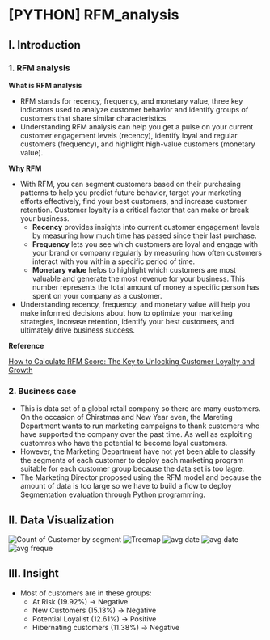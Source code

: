 # [PYTHON] RFM_analysis
## I. Introduction
### 1. RFM analysis

**What is RFM analysis**

- RFM stands for recency, frequency, and monetary value, three key indicators used to analyze customer behavior and identify groups of customers that share similar characteristics.
- Understanding RFM analysis can help you get a pulse on your current customer engagement levels (recency), identify loyal and regular customers (frequency), and highlight high-value customers (monetary value). 

**Why RFM**

- With RFM, you can segment customers based on their purchasing patterns to help you predict future behavior, target your marketing efforts effectively, find your best customers, and increase customer retention. Customer loyalty is a critical factor that can make or break your business.
  - **Recency** provides insights into current customer engagement levels by measuring how much time has passed since their last purchase.
  - **Frequency** lets you see which customers are loyal and engage with your brand or company regularly by measuring how often customers interact with you within a specific period of time.
  - **Monetary value** helps to highlight which customers are most valuable and generate the most revenue for your business. This number represents the total amount of money a specific person has spent on your company as a customer.
- Understanding recency, frequency, and monetary value will help you make informed decisions about how to optimize your marketing strategies, increase retention, identify your best customers, and ultimately drive business success.

**Reference**

[How to Calculate RFM Score: The Key to Unlocking Customer Loyalty and Growth](https://patchretention.com/blog/how-to-calculate-rfm-score)

### 2. Business case

- This is data set of a global retail company so there are many customers. On the occasion of Chirstmas and New Year even, the Mareting Department wants to run marketing campaigns to thank customers who have supported the company over the past time. As well as exploiting customres who have the potential to become loyal customers.
- However, the Marketing Department have not yet been able to classify the segments of each customer to deploy each marketing program suitable for each customer group because the data set is too lagre.
- The Marketing Director proposed using the RFM model and because the amount of data is too large so we have to build a flow to deploy Segmentation evaluation through Python programming.

## II. Data Visualization 
![Count of Customer by segment](https://github.com/Anpuer/RFM_analysis/assets/144112015/00e6b8b6-8ff2-4b9e-a639-8f7f10f59f93)
![Treemap](https://github.com/Anpuer/RFM_analysis/assets/144112015/70c9e033-1420-4368-b426-1814203d4b80)
![avg date](https://github.com/Anpuer/RFM_analysis/assets/144112015/62147340-6319-4cef-9798-584338c12f86)
![avg date](https://github.com/Anpuer/RFM_analysis/assets/144112015/49a473b1-ceb3-48ac-8bb4-75852dd3c85a)
![avg freque](https://github.com/Anpuer/RFM_analysis/assets/144112015/9f5798c6-d939-4865-addd-2b66b27419ad)

## III. Insight
- Most of customers are in these groups:
  - At Risk (19.92%) -> Negative
  - New Customers (15.13%) -> Negative
  - Potential Loyalist (12.61%) -> Positive
  - Hibernating customers (11.38%) -> Negative







